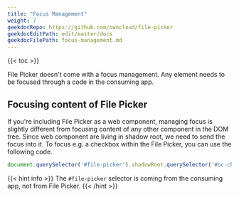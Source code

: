 ```yaml
---
title: "Focus Management"
weight: 7
geekdocRepo: https://github.com/owncloud/file-picker
geekdocEditPath: edit/master/docs
geekdocFilePath: focus-management.md
---
```


{{< toc >}}

File Picker doesn't come with a focus management. Any element needs to be focused through a code in the consuming app.

## Focusing content of File Picker
If you're including File Picker as a web component, managing focus is slightly different from focusing content of any other component in the DOM tree. Since web component are living in shadow root, we need to send the focus into it. To focus e.g. a checkbox within the File Picker, you can use the following code.

```js
document.querySelector('#file-picker').shadowRoot.querySelector('#oc-checkbox-3').focus()
```

{{< hint info >}}
The `#file-picker` selector is coming from the consuming app, not from File Picker.
{{< /hint >}}
